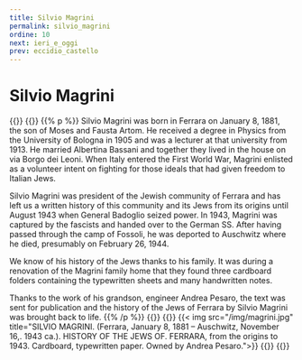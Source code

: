 ```yaml
---
title: Silvio Magrini
permalink: silvio_magrini
ordine: 10
next: ieri_e_oggi
prev: eccidio_castello
---
```

# Silvio Magrini
{{<row>}}
{{<column>}}
{{% p %}}
Silvio Magrini was born in Ferrara on January 8, 1881, the son of Moses and Fausta Artom. He received a degree in Physics from the University of
Bologna in 1905 and was a lecturer at that university from 1913. He married Albertina Bassani and together they lived in the house on via Borgo dei Leoni. When Italy entered the First World War, Magrini enlisted as a volunteer intent on fighting for those ideals that had given freedom to Italian Jews.

Silvio Magrini was president of the Jewish community of Ferrara and has left us a written history of this community and its Jews from its origins until August
1943 when General Badoglio seized power. In 1943, Magrini was captured by the fascists and handed over to the German SS. After having passed through
the camp of Fossoli, he was deported to Auschwitz where he died, presumably on February 26, 1944.

We know of his history of the Jews thanks to his family. It was during a renovation of the Magrini family home that they found three cardboard folders
containing the typewritten sheets and many handwritten notes. 

Thanks to the work of his grandson, engineer Andrea Pesaro, the text was sent for publication
and the history of the Jews of Ferrara by Silvio Magrini was brought back to life.
{{% /p %}}
{{</column>}}
{{<column>}}
{{< img src="/img/magrini.jpg" title="SILVIO MAGRINI. (Ferrara, January 8, 1881 – Auschwitz, November 16,. 1943 ca.). HISTORY OF THE JEWS OF. FERRARA, from the origins to 1943. Cardboard, typewritten paper. Owned by Andrea Pesaro.">}}
{{</column>}}
{{</row>}}

